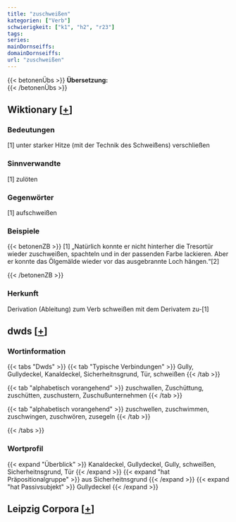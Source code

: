 ```yaml
---
title: "zuschweißen"
kategorien: ["Verb"]
schwierigkeit: ["k1", "h2", "r23"]
tags:
series:
mainDornseiffs:
domainDornseiffs:
url: "zuschweißen"
---
```


{{< betonenÜbs >}}
**Übersetzung:**  
{{< /betonenÜbs >}}

## Wiktionary [[+](https://de.wiktionary.org/wiki/zuschweißen)]

### Bedeutungen
[1] unter starker Hitze (mit der Technik des Schweißens) verschließen  

### Sinnverwandte
[1] zulöten  

### Gegenwörter
[1] aufschweißen  

### Beispiele
{{< betonenZB >}}
[1] „Natürlich konnte er nicht hinterher die Tresortür wieder zuschweißen, spachteln und in der passenden Farbe lackieren. Aber er konnte das Ölgemälde wieder vor das ausgebrannte Loch hängen.“[2]  

{{< /betonenZB >}}
### Herkunft
Derivation (Ableitung) zum Verb schweißen mit dem Derivatem zu-[1]  



## dwds [[+](https://www.dwds.de/wb/zuschweißen)]

### Wortinformation
{{< tabs "Dwds" >}}
{{< tab "Typische Verbindungen" >}}
Gully, Gullydeckel, Kanaldeckel, Sicherheitnsgrund, Tür, schweißen
{{< /tab >}}

{{< tab "alphabetisch vorangehend" >}}
zuschwallen, Zuschüttung, zuschütten, zuschustern, Zuschußunternehmen
{{< /tab >}}

{{< tab "alphabetisch vorangehend" >}}
zuschwellen, zuschwimmen, zuschwingen, zuschwören, zusegeln
{{< /tab >}}

{{< /tabs >}}

### Wortprofil
{{< expand "Überblick" >}} Kanaldeckel, Gullydeckel, Gully, schweißen, Sicherheitnsgrund, Tür {{< /expand >}}
{{< expand "hat Präpositionalgruppe" >}} aus Sicherheitnsgrund {{< /expand >}}
{{< expand "hat Passivsubjekt" >}} Gullydeckel {{< /expand >}}

## Leipzig Corpora [[+](https://corpora.uni-leipzig.de/en/res?word=zuschweißen&corpusId=deu_newscrawl-public_2018)]

